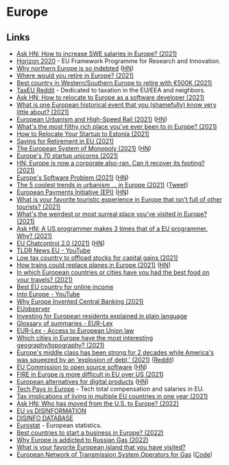 # Europe

## Links

- [Ask HN: How to increase SWE salaries in Europe? (2021)](https://news.ycombinator.com/item?id=25766884)
- [Horizon 2020](https://ec.europa.eu/programmes/horizon2020/en) - EU Framework Programme for Research and Innovation.
- [Why northern Europe is so indebted](https://theloop.ecpr.eu/why-northern-europe-is-so-indebted/) ([HN](https://news.ycombinator.com/item?id=26325765))
- [Where would you retire in Europe? (2021)](https://www.reddit.com/r/EuropeFIRE/comments/lxeqpb/where_would_you_retire_in_europe/)
- [Best country in Western/Southern Europe to retire with €500K (2021)](https://www.reddit.com/r/EuropeFIRE/comments/m2tnhv/best_country_in_westernsouthern_europe_to_retire/)
- [TaxEU Reddit](https://www.reddit.com/r/TaxEU/) - Dedicated to taxation in the EU/EEA and neighbors.
- [Ask HN: How to relocate to Europe as a software developer (2021)](https://news.ycombinator.com/item?id=26722428)
- [What is one European historical event that you (shamefully) know very little about? (2021)](https://www.reddit.com/r/AskEurope/comments/mn1d9e/what_is_one_european_historical_event_that_you/)
- [European Urbanism and High-Speed Rail (2021)](https://pedestrianobservations.com/2021/04/04/european-urbanism-and-high-speed-rail/) ([HN](https://news.ycombinator.com/item?id=26746487))
- [What's the most filthy rich place you've ever been to in Europe? (2021)](https://www.reddit.com/r/AskEurope/comments/mqq8yv/whats_the_most_filthy_rich_place_youve_ever_been/)
- [How to Relocate Your Startup to Estonia (2021)](https://twitter.com/adekunle_idlas/status/1386333433044115456)
- [Saving for Retirement in EU (2021)](https://www.reddit.com/r/eupersonalfinance/comments/mzj8u2/saving_for_retirement_in_eu/)
- [The European System of Monopoly (2021)](https://thecounterbalance.substack.com/p/the-european-system-of-monopoly) ([HN](https://news.ycombinator.com/item?id=26989282))
- [Europe's 70 startup unicorns (2021)](https://sifted.eu/articles/europe-unicorns-2021/)
- [HN: Europe is now a corporate also-ran. Can it recover its footing? (2021)](https://news.ycombinator.com/item?id=27479428)
- [Europe's Software Problem (2021)](https://berthub.eu/articles/posts/europes-software-problem/) ([HN](https://news.ycombinator.com/item?id=27513412))
- [The 5 coolest trends in urbanism ... in Europe (2021)](https://www.volts.wtf/p/the-5-coolest-trends-in-urbanism) ([Tweet](https://twitter.com/patrickc/status/1408793827234574336))
- [European Payments Initiative (EPI)](https://www.epicompany.eu/) ([HN](https://news.ycombinator.com/item?id=28392389))
- [What is your favorite touristic experience in Europe that isn't full of other tourists? (2021)](https://www.reddit.com/r/AskEurope/comments/q32wlz/what_is_your_favorite_touristic_experience_in/)
- [What's the weirdest or most surreal place you've visited in Europe? (2021)](https://www.reddit.com/r/AskEurope/comments/q55uo8/whats_the_weirdest_or_most_surreal_place_youve/)
- [Ask HN: A US programmer makes 3 times that of a EU programmer. Why? (2021)](https://news.ycombinator.com/item?id=28837590)
- [EU Chatcontrol 2.0 (2021)](https://peertube.european-pirates.eu/videos/watch/d64e6e10-0ad0-4b37-8813-3f5bc329f03b) ([HN](https://news.ycombinator.com/item?id=29066894))
- [TLDR News EU - YouTube](https://www.youtube.com/c/TLDRNewsEU/videos)
- [Low tax country to offload stocks for capital gains (2021)](https://www.reddit.com/r/EuropeFIRE/comments/qn7ied/looking_for_a_low_tax_country_to_offload_my/)
- [How trains could replace planes in Europe (2021)](https://www.economist.com/europe/2021/11/11/how-trains-could-replace-planes-in-europe) ([HN](https://news.ycombinator.com/item?id=29190495))
- [In which European countries or cities have you had the best food on your travels? (2021)](https://www.reddit.com/r/AskEurope/comments/qtjz7w/in_which_european_countries_or_cities_have_you/)
- [Best EU country for online income](https://www.reddit.com/r/EuropeFIRE/comments/qvd4bk/best_eu_country_for_online_income/)
- [Into Europe - YouTube](https://www.youtube.com/c/IntoEurope/videos)
- [Why Europe Invented Central Banking (2021)](https://www.youtube.com/watch?v=0TBAJb-O2Oo)
- [EUobserver](https://euobserver.com/)
- [Investing for European residents explained in plain language](https://indexfundinvestor.eu/)
- [Glossary of summaries - EUR-Lex](https://eur-lex.europa.eu/summary/glossary/eu_institutions.html)
- [EUR-Lex - Access to European Union law](https://eur-lex.europa.eu/homepage.html)
- [Which cities in Europe have the most interesting geography/topography? (2021)](https://www.reddit.com/r/AskEurope/comments/ra5mco/which_cities_in_europe_have_the_most_interesting/)
- [Europe's middle class has been strong for 2 decades while America's was squeezed by an 'explosion of debt,' (2021)](https://www.businessinsider.com/middle-class-europe-america-debt-world-inequality-report-housing-picketty-2021-12) ([Reddit](https://www.reddit.com/r/Economics/comments/rbljhi/europes_middle_class_has_been_strong_for_2/))
- [EU Commission to open source software](https://ec.europa.eu/commission/presscorner/detail/en/ip_21_6649) ([HN](https://news.ycombinator.com/item?id=29509902))
- [FIRE in Europe is more difficult in EU over US (2021)](https://www.reddit.com/r/EuropeFIRE/comments/rg5rcb/the_us_vs_eu_debate_fire_in_europe_is_more/)
- [European alternatives for digital products](https://european-alternatives.eu/) ([HN](https://news.ycombinator.com/item?id=29627097))
- [Tech Pays in Europe](https://techpays.eu/) - Tech total compensation and salaries in EU.
- [Tax implications of living in multiple EU countries in one year (2021)](https://www.reddit.com/r/eupersonalfinance/comments/rt1fyh/tax_implications_of_living_in_multiple_eu/)
- [Ask HN: Who has moved from the U.S. to Europe? (2022)](https://news.ycombinator.com/item?id=30073066)
- [EU vs DISINFORMATION](https://euvsdisinfo.eu/)
- [DISINFO DATABASE](https://euvsdisinfo.eu/disinformation-cases/)
- [Eurostat](https://ec.europa.eu/eurostat) - European statistics.
- [Best countries to start a business in Europe? (2022)](https://www.reddit.com/r/cscareerquestionsEU/comments/svayry/what_are_the_best_countries_to_start_a_business/)
- [Why Europe is addicted to Russian Gas (2022)](https://www.youtube.com/watch?v=bpjR_77HPnQ)
- [What is your favorite European island that you have visited?](https://www.reddit.com/r/AskEurope/comments/tcbcpq/what_is_your_favourite_european_island_that_you/)
- [European Network of Transmission System Operators for Gas](https://transparency.entsog.eu/#/map) ([Code](https://github.com/berthubert/gazproject))